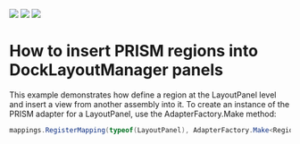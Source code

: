 <!-- default badges list -->
![](https://img.shields.io/endpoint?url=https://codecentral.devexpress.com/api/v1/VersionRange/128643651/22.1.3%2B)
[![](https://img.shields.io/badge/Open_in_DevExpress_Support_Center-FF7200?style=flat-square&logo=DevExpress&logoColor=white)](https://supportcenter.devexpress.com/ticket/details/E1926)
[![](https://img.shields.io/badge/📖_How_to_use_DevExpress_Examples-e9f6fc?style=flat-square)](https://docs.devexpress.com/GeneralInformation/403183)
<!-- default badges end -->
# How to insert PRISM regions into DockLayoutManager panels


<p>This example demonstrates how define a region at the LayoutPanel level and insert a view from another assembly into it. To create an instance of the PRISM adapter for a LayoutPanel, use the AdapterFactory.Make method:</p>


```cs
mappings.RegisterMapping(typeof(LayoutPanel), AdapterFactory.Make<RegionAdapterBase<LayoutPanel>>(factory));
```



<br/>


